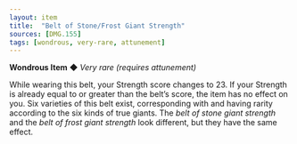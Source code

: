 ```yaml
---
layout: item
title:  "Belt of Stone/Frost Giant Strength"
sources: [DMG.155]
tags: [wondrous, very-rare, attunement]
---
```


**Wondrous Item** ◆ *Very rare (requires attunement)*

While wearing this belt, your Strength score changes to 23. If your Strength is already equal to or greater than the belt’s score, the item has no effect on you. Six varieties of this belt exist, corresponding with and having rarity according to the six kinds of true giants. The *belt of stone giant strength* and the *belt of frost giant strength* look different, but they have the same effect.